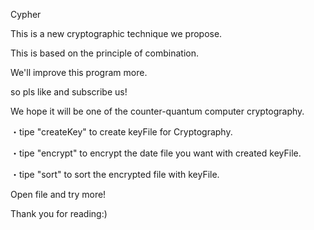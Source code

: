 Cypher

This is a new cryptographic technique we propose.

This is based on the principle of combination.

We'll improve this program more.

so pls like and subscribe us!

We hope it will be one of the counter-quantum computer cryptography.

・tipe "createKey" to create keyFile for Cryptography.

・tipe "encrypt" to encrypt the date file you want with created keyFile.

・tipe "sort" to sort the encrypted file with keyFile.

Open file and try more! 

Thank you for reading:)
